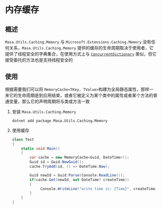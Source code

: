 # 内存缓存

## 概述

`Masa.Utils.Caching.Memory` 与 `Microsoft.Extensions.Caching.Memory` 没有任何关系，`Masa.Utils.Caching.Memory` 提供的缓存的生命周期取决于使用者，它提供了线程安全的字典集合，在使用方式上与 [`ConcurrentDictionary`](https://learn.microsoft.com/zh-cn/dotnet/api/system.collections.concurrent.concurrentdictionary-2) 类似，但它接受委托的方法也是支持线程安全的

## 使用

根据需要我们可以将 `MemoryCache<TKey, TValue>`构建为全局静态属性，那样一来它的生命周期是到应用结束，或者它被定义为某个类中的属性或者某个方法的普通变量，那么它的声明周期将与类或方法一致

1. 安装 `Masa.Utils.Caching.Memory`

   ```shell
   dotnet add package Masa.Utils.Caching.Memory
   ```

2. 使用缓存

   ```csharp l:5,10
   class Test
   {
       static void Main()
       {
           var cache = new MemoryCache<Guid, DateTime>();
           Guid id = Guid.NewGuid();
           cache.TryAdd(id, () => DateTime.Now);
   
           Guid newId = Guid.Parse(Console.ReadLine());
           if(cache.Get(newId, out DateTime? createTime))
           {
                Console.WriteLine("write time is: {Time}", createTime.Value);
           }
       }
   }
   ```